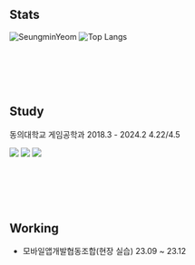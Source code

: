 <!--![header](https://capsule-render.vercel.app/api?type=Waving&color=auto&height=300&section=header&text=It's%20me&fontSize=90&fontColor=ffffff)
<br/><br/><br/><br/>-->


## Stats  
![SeungminYeom](https://github-readme-stats.vercel.app/api?username=SeungminYeom&show_icons=true&theme=dark)
![Top Langs](https://github-readme-stats.vercel.app/api/top-langs/?username=SeungminYeom&layout=compact&theme=dark&card_width=468)

<br/><br/><br/><br/>

## Study
동의대학교 게임공학과 2018.3 - 2024.2
4.22/4.5

<img src="https://img.shields.io/badge/Unity -000000?style=for-the-badge&logo=Unity #&logoColor=white"/></a>
<img src="https://img.shields.io/badge/Csharp -239120?style=for-the-badge&logo=csharp #&logoColor=white"/></a>
<img src="https://img.shields.io/badge/C++ -262577?style=for-the-badge&logo=cplusplus #&logoColor=white"/></a>

<br/><br/><br/><br/>

## Working
- 모바일앱개발협동조합(현장 실습) 23.09 ~ 23.12

<!--
**yujini1121/yujini1121** is a ✨ _special_ ✨ repository because its `README.md` (this file) appears on your GitHub profile.

Here are some ideas to get you started:

- 🔭 I’m currently working on ...
- 🌱 I’m currently learning ...
- 👯 I’m looking to collaborate on ...
- 🤔 I’m looking for help with ...
- 💬 Ask me about ...
- 📫 How to reach me: ...
- 😄 Pronouns: ...
- ⚡ Fun fact: ...
-->
